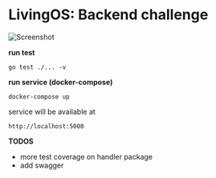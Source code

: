 # LivingOS: Backend challenge

![Screenshot](/img/bookstore.jpg)

**run test**

    go test ./... -v

**run service (docker-compose)**

    docker-compose up

service will be available at

    http://localhost:5000

**TODOS**

 - more test coverage on handler package
 - add swagger
